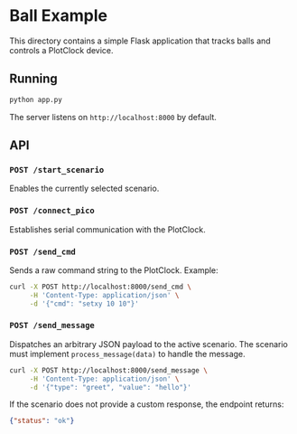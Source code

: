 # Ball Example

This directory contains a simple Flask application that tracks balls and controls a PlotClock device.

## Running

```bash
python app.py
```

The server listens on `http://localhost:8000` by default.

## API

### `POST /start_scenario`
Enables the currently selected scenario.

### `POST /connect_pico`
Establishes serial communication with the PlotClock.

### `POST /send_cmd`
Sends a raw command string to the PlotClock. Example:

```bash
curl -X POST http://localhost:8000/send_cmd \
     -H 'Content-Type: application/json' \
     -d '{"cmd": "setxy 10 10"}'
```

### `POST /send_message`
Dispatches an arbitrary JSON payload to the active scenario. The scenario must implement
`process_message(data)` to handle the message.

```bash
curl -X POST http://localhost:8000/send_message \
     -H 'Content-Type: application/json' \
     -d '{"type": "greet", "value": "hello"}'
```

If the scenario does not provide a custom response, the endpoint returns:

```json
{"status": "ok"}
```
